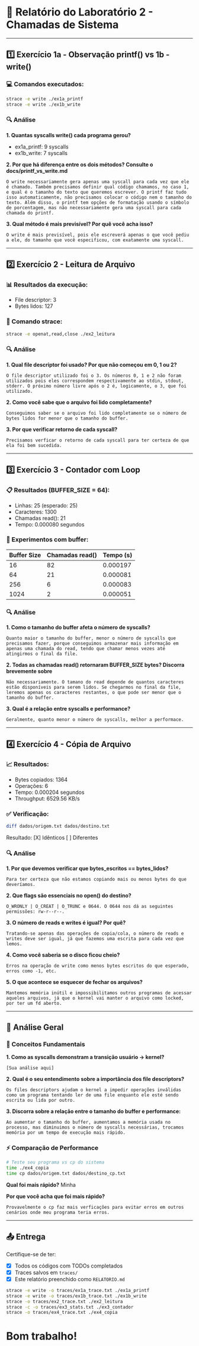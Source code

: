 # 📝 Relatório do Laboratório 2 - Chamadas de Sistema

---

## 1️⃣ Exercício 1a - Observação printf() vs 1b - write()

### 💻 Comandos executados:
```bash
strace -e write ./ex1a_printf
strace -e write ./ex1b_write
```

### 🔍 Análise

**1. Quantas syscalls write() cada programa gerou?**
- ex1a_printf: 9 syscalls
- ex1b_write: 7 syscalls

**2. Por que há diferença entre os dois métodos? Consulte o docs/printf_vs_write.md**

```
O write necessariamente gera apenas uma syscall para cada vez que ele é chamado. Também precisamos definir qual código chamamos, no caso 1, e qual é o tamanho do texto que queremos escrever. O printf faz tudo isso automaticamente, não precisamos colocar o código nem o tamanho do texto. Além disso, o printf tem opções de formatação usando o símbolo de porcentagem, mas não necessariamente gera uma syscall para cada chamada do printf.
```

**3. Qual método é mais previsível? Por quê você acha isso?**

```
O write é mais previsível, pois ele escreverá apenas o que você pediu a ele, do tamanho que você especificou, com exatamente uma syscall.
```

---

## 2️⃣ Exercício 2 - Leitura de Arquivo

### 📊 Resultados da execução:
- File descriptor: 3
- Bytes lidos: 127

### 🔧 Comando strace:
```bash
strace -e openat,read,close ./ex2_leitura
```

### 🔍 Análise

**1. Qual file descriptor foi usado? Por que não começou em 0, 1 ou 2?**

```
O file descriptor utilizado foi o 3. Os números 0, 1 e 2 não foram utilizados pois eles correspondem respectivamente ao stdin, stdout, stderr. O próximo número livre após o 2 é, logicamente, o 3, que foi utilizado.
```

**2. Como você sabe que o arquivo foi lido completamente?**

```
Conseguimos saber se o arquivo foi lido completamente se o número de bytes lidos for menor que o tamanho do buffer.
```

**3. Por que verificar retorno de cada syscall?**

```
Precisamos verficar o retorno de cada syscall para ter certeza de que ela foi bem sucedida.
```

---

## 3️⃣ Exercício 3 - Contador com Loop

### 📋 Resultados (BUFFER_SIZE = 64):
- Linhas: 25 (esperado: 25)
- Caracteres: 1300
- Chamadas read(): 21
- Tempo: 0.000080 segundos

### 🧪 Experimentos com buffer:

| Buffer Size | Chamadas read() | Tempo (s) |
|-------------|-----------------|-----------|
| 16          |       82        |  0.000197 |
| 64          |       21        | 0.000081  |
| 256         |       6         | 0.000083  |
| 1024        |        2        | 0.000051  |

### 🔍 Análise

**1. Como o tamanho do buffer afeta o número de syscalls?**

```
Quanto maior o tamanho do buffer, menor o número de syscalls que precisamos fazer, porque conseguimos armazenar mais informação em apenas uma chamada do read, tendo que chamar menos vezes até atingirmos o final da file.
```

**2. Todas as chamadas read() retornaram BUFFER_SIZE bytes? Discorra brevemente sobre**

```
Não necessariamente. O tamano do read depende de quantos caracteres estão disponíveis para serem lidos. Se chegarmos no final da file, leremos apenas os caracteres restantes, o que pode ser menor que o tamanho do buffer.
```

**3. Qual é a relação entre syscalls e performance?**

```
Geralmente, quanto menor o número de syscalls, melhor a performace.
```

---

## 4️⃣ Exercício 4 - Cópia de Arquivo

### 📈 Resultados:
- Bytes copiados: 1364
- Operações: 6
- Tempo: 0.000204 segundos
- Throughput: 6529.56 KB/s

### ✅ Verificação:
```bash
diff dados/origem.txt dados/destino.txt
```
Resultado: [X] Idênticos [ ] Diferentes

### 🔍 Análise

**1. Por que devemos verificar que bytes_escritos == bytes_lidos?**

```
Para ter certeza que não estamos copiando mais ou menos bytes do que deveríamos.
```

**2. Que flags são essenciais no open() do destino?**

```
O_WRONLY | O_CREAT | O_TRUNC e 0644. O 0644 nos dá as seguintes permissões: rw-r--r--.
```

**3. O número de reads e writes é igual? Por quê?**

```
Tratando-se apenas das operações de copia/cola, o número de reads e writes deve ser igual, já que fazemos uma escrita para cada vez que lemos.
```

**4. Como você saberia se o disco ficou cheio?**

```
Erros na operação de write como menos bytes escritos do que esperado, erros como -1, etc.
```

**5. O que acontece se esquecer de fechar os arquivos?**

```
Mantemos memória inútil e impossibilitamos outros programas de acessar aqueles arquivos, já que o kernel vai manter o arquivo como locked, por ter um fd aberto.
```

---

## 🎯 Análise Geral

### 📖 Conceitos Fundamentais

**1. Como as syscalls demonstram a transição usuário → kernel?**

```
[Sua análise aqui]
```

**2. Qual é o seu entendimento sobre a importância dos file descriptors?**

```
Os files descriptors ajudam o kernel a impedir operações inválidas como um programa tentando ler de uma file enquanto ele esté sendo escrita ou lida por outro.
```

**3. Discorra sobre a relação entre o tamanho do buffer e performance:**

```
Ao aumentar o tamanho do buffer, aumentamos a memória usada no processo, mas diminuimos o número de syscalls necessárias, trocamos memória por um tempo de execução mais rápido.
```

### ⚡ Comparação de Performance

```bash
# Teste seu programa vs cp do sistema
time ./ex4_copia
time cp dados/origem.txt dados/destino_cp.txt
```

**Qual foi mais rápido?** Minha

**Por que você acha que foi mais rápido?**

```
Provavelmente o cp faz mais verficações para evitar erros em outros cenários onde meu programa teria erros.
```

---

## 📤 Entrega
Certifique-se de ter:
- [X] Todos os códigos com TODOs completados
- [X] Traces salvos em `traces/`
- [X] Este relatório preenchido como `RELATORIO.md`

```bash
strace -e write -o traces/ex1a_trace.txt ./ex1a_printf
strace -e write -o traces/ex1b_trace.txt ./ex1b_write
strace -o traces/ex2_trace.txt ./ex2_leitura
strace -c -o traces/ex3_stats.txt ./ex3_contador
strace -o traces/ex4_trace.txt ./ex4_copia
```
# Bom trabalho!
